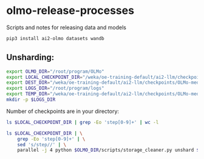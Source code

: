 # olmo-release-processes
Scripts and notes for releasing data and models
```bash
pip3 install ai2-olmo datasets wandb 
```

## Unsharding:
```bash
export OLMO_DIR="/root/program/OLMo"
export LOCAL_CHECKPOINT_DIR="/weka/oe-training-default/ai2-llm/checkpoints/OLMo-medium/peteish7"
export DEST_DIR="/weka/oe-training-default/ai2-llm/checkpoints/OLMo-medium/peteish7"
export LOGS_DIR="/root/program/logs"
export TEMP_DIR="/weka/oe-training-default/ai2-llm/checkpoints/OLMo-medium/peteish7/temp"
mkdir -p $LOGS_DIR
```

Number of checkpoints are in your directory:
```bash
ls $LOCAL_CHECKPOINT_DIR | grep -Eo 'step[0-9]+' | wc -l
```

```bash
ls $LOCAL_CHECKPOINT_DIR | \
    grep -Eo 'step[0-9]+' | \
    sed 's/step//' | \
    parallel -j 4 python $OLMO_DIR/scripts/storage_cleaner.py unshard $LOCAL_CHECKPOINT_DIR $DEST_DIR --checkpoint_num {} ">" $LOGS_DIR/step{}-unshard.log
```